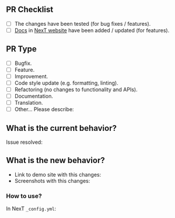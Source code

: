 <!--
Thank you for creating a pull request to contribute to NexT code! Before you open the pull request, please:

1. Make the tests to confirm that the changes are compatible with PJAX, Dark Mode and all four schemes of NexT (Muse, Mist, Pisces and Gemini). For backend code changes, modify or add unit tests if necessary.

2. Break up your pull request into multiple smaller requests if it contains multiple bug fixes or new features. Each pull request should have one bug fix or new feature only for better code maintainability.

3. If possible, please write the pull request description in English.
-->

## PR Checklist <!-- 我确认我已经查看了 -->
<!-- Remove items that do not apply. For completed items, change [ ] to [x] to select (将 [ ] 换成 [x] 来选择) -->

- [ ] The changes have been tested (for bug fixes / features).
- [ ] [Docs](https://github.com/next-theme/theme-next-docs/tree/master/source/docs) in [NexT website](https://theme-next.js.org/docs/) have been added / updated (for features).
<!-- For adding Docs edit needed file here: https://github.com/next-theme/theme-next-docs/tree/master/source/docs and create PR with this changes here: https://github.com/next-theme/theme-next-docs/pulls -->

## PR Type
<!-- What kind of change does this PR introduce? -->

- [ ] Bugfix.
- [ ] Feature.
- [ ] Improvement.
- [ ] Code style update (e.g. formatting, linting).
- [ ] Refactoring (no changes to functionality and APIs).
- [ ] Documentation.
- [ ] Translation. <!-- We use Crowdin to manage translations: https://crowdin.com/project/hexo-theme-next -->
- [ ] Other... Please describe:

## What is the current behavior?
<!-- Please describe the current behavior that you are modifying, or link to a relevant issue -->

Issue resolved:

## What is the new behavior?
<!-- Please describe the new behavior of this pull request -->

- Link to demo site with this changes:
- Screenshots with this changes:

### How to use?

In NexT `_config.yml`:
```yml

```
